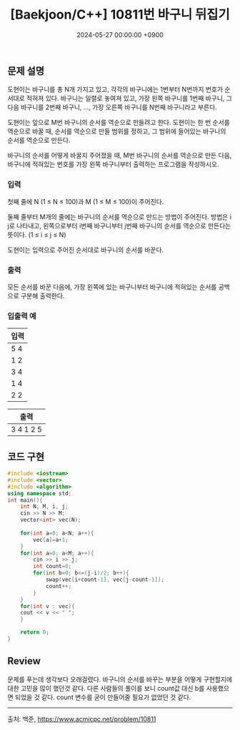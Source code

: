 ﻿---
classes: wide
toc: true
toc_label: "My Table of Contents"
#toc_icon: "cog"
layout: single
title: "[Baekjoon/C++] 10811번 바구니 뒤집기"
date: "2024-05-27 00:00:00 +0900"
last_modified_at: "2024-05-27 00:00:00 +0900"
categories:
  - Baekjoon
tags:
  - c++
  - bronze2
author_profile: true
sidebar:
    nav: docs
---

## 문제 설명
도현이는 바구니를 총 N개 가지고 있고, 각각의 바구니에는 1번부터 N번까지 번호가 순서대로 적혀져 있다. 바구니는 일렬로 놓여져 있고, 가장 왼쪽 바구니를 1번째 바구니, 그 다음 바구니를 2번째 바구니, ..., 가장 오른쪽 바구니를 N번째 바구니라고 부른다. 

도현이는 앞으로 M번 바구니의 순서를 역순으로 만들려고 한다. 도현이는 한 번 순서를 역순으로 바꿀 때, 순서를 역순으로 만들 범위를 정하고, 그 범위에 들어있는 바구니의 순서를 역순으로 만든다.

바구니의 순서를 어떻게 바꿀지 주어졌을 때, M번 바구니의 순서를 역순으로 만든 다음, 바구니에 적혀있는 번호를 가장 왼쪽 바구니부터 출력하는 프로그램을 작성하시오.

### 입력
첫째 줄에 N (1 ≤ N ≤ 100)과 M (1 ≤ M ≤ 100)이 주어진다.

둘째 줄부터 M개의 줄에는 바구니의 순서를 역순으로 만드는 방법이 주어진다. 방법은 i j로 나타내고, 왼쪽으로부터 i번째 바구니부터 j번째 바구니의 순서를 역순으로 만든다는 뜻이다. (1 ≤ i ≤ j ≤ N)

도현이는 입력으로 주어진 순서대로 바구니의 순서를 바꾼다.

### 출력
모든 순서를 바꾼 다음에, 가장 왼쪽에 있는 바구니부터 바구니에 적혀있는 순서를 공백으로 구분해 출력한다.

### 입출력 예

|입력|
|---|
| 5 4 |
| 1 2 |
| 3 4 |
| 1 4 | 
| 2 2 |

|출력|
|---|
| 3 4 1 2 5 |


## 코드 구현
```c++
#include <iostream>
#include <vector>
#include <algorithm>
using namespace std;
int main(){
    int N, M, i, j;
    cin >> N >> M;
    vector<int> vec(N);
    
    for(int a=0; a<N; a++){
        vec[a]=a+1;
    }
    for(int a=0; a<M; a++){
        cin >> i >> j;
        int count=0;
        for(int b=0; b<=(j-i)/2; b++){
            swap(vec[i+count-1], vec[j-count-1]);
            count++;
        }
    }
    for(int v : vec){
    cout << v << " ";
    }

    return 0;
}
```

## Review
문제를 푸는데 생각보다 오래걸렸다.
바구니의 순서를 바꾸는 부분을 어떻게 구현할지에 대한 고민을 많이 했던것 같다.
다른 사람들의 풀이를 보니 count값 대신 b를 사용했으면 되었을 것 같다.
count 변수를 굳이 만들어줄 필요가 없었던 것 같다.

---
출처: 백준, https://www.acmicpc.net/problem/10811